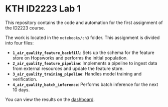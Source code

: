 # KTH ID2223 Lab 1

This repository contains the code and automation for the first assignment of the ID2223 course.

The work is located in the `notebooks/ch3` folder. This assignment is divided into four files:

- **`1_air_quality_feature_backfill`**: Sets up the schema for the feature store on Hopsworks and performs the initial population.
- **`2_air_quality_feature_pipeline`**: Implements a pipeline to ingest data from external resources and update the feature store.
- **`3_air_quality_training_pipeline`**: Handles model training and verification.
- **`4_air_quality_batch_inference`**: Performs batch inference for the next 10 days.

You can view the results on the [dashboard](https://arejula27.github.io/KTH-ID2223-lab1/air-quality/).
